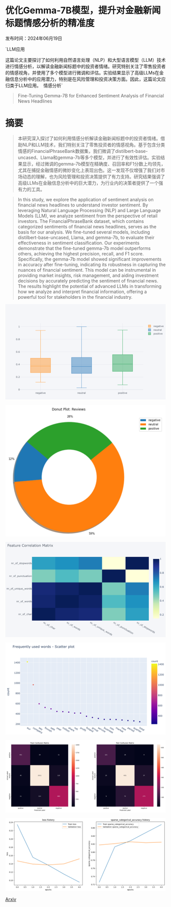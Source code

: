# 优化Gemma-7B模型，提升对金融新闻标题情感分析的精准度

发布时间：2024年06月19日

`LLM应用

这篇论文主要探讨了如何利用自然语言处理（NLP）和大型语言模型（LLM）技术进行情感分析，以解读金融新闻标题中的投资者情绪。研究特别关注了零售投资者的情感视角，并使用了多个模型进行微调和评估。实验结果显示了高级LLMs在金融信息分析中的应用潜力，特别是在风险管理和投资决策方面。因此，这篇论文应归类于LLM应用。` `情感分析`

> Fine-Tuning Gemma-7B for Enhanced Sentiment Analysis of Financial News Headlines

# 摘要

> 本研究深入探讨了如何利用情感分析解读金融新闻标题中的投资者情绪。借助NLP和LLM技术，我们特别关注了零售投资者的情感视角。基于包含分类情感的FinancialPhraseBank数据集，我们微调了distilbert-base-uncased、Llama和gemma-7b等多个模型，并进行了有效性评估。实验结果显示，经过微调的gemma-7b模型在精确度、召回率和F1分数上均领先，尤其在捕捉金融情感的微妙变化上表现出色。这一发现不仅增强了我们对市场动态的理解，也为风险管理和投资决策提供了有力支持。研究结果强调了高级LLMs在金融信息分析中的巨大潜力，为行业内的决策者提供了一个强有力的工具。

> In this study, we explore the application of sentiment analysis on financial news headlines to understand investor sentiment. By leveraging Natural Language Processing (NLP) and Large Language Models (LLM), we analyze sentiment from the perspective of retail investors. The FinancialPhraseBank dataset, which contains categorized sentiments of financial news headlines, serves as the basis for our analysis. We fine-tuned several models, including distilbert-base-uncased, Llama, and gemma-7b, to evaluate their effectiveness in sentiment classification. Our experiments demonstrate that the fine-tuned gemma-7b model outperforms others, achieving the highest precision, recall, and F1 score. Specifically, the gemma-7b model showed significant improvements in accuracy after fine-tuning, indicating its robustness in capturing the nuances of financial sentiment. This model can be instrumental in providing market insights, risk management, and aiding investment decisions by accurately predicting the sentiment of financial news. The results highlight the potential of advanced LLMs in transforming how we analyze and interpret financial information, offering a powerful tool for stakeholders in the financial industry.

![优化Gemma-7B模型，提升对金融新闻标题情感分析的精准度](../../../paper_images/2406.13626/Untitled.png)

![优化Gemma-7B模型，提升对金融新闻标题情感分析的精准度](../../../paper_images/2406.13626/Untitled1.png)

![优化Gemma-7B模型，提升对金融新闻标题情感分析的精准度](../../../paper_images/2406.13626/Untitled2.png)

![优化Gemma-7B模型，提升对金融新闻标题情感分析的精准度](../../../paper_images/2406.13626/Untitled3.png)

![优化Gemma-7B模型，提升对金融新闻标题情感分析的精准度](../../../paper_images/2406.13626/Untitled4.png)

![优化Gemma-7B模型，提升对金融新闻标题情感分析的精准度](../../../paper_images/2406.13626/Untitled5.png)

[Arxiv](https://arxiv.org/abs/2406.13626)